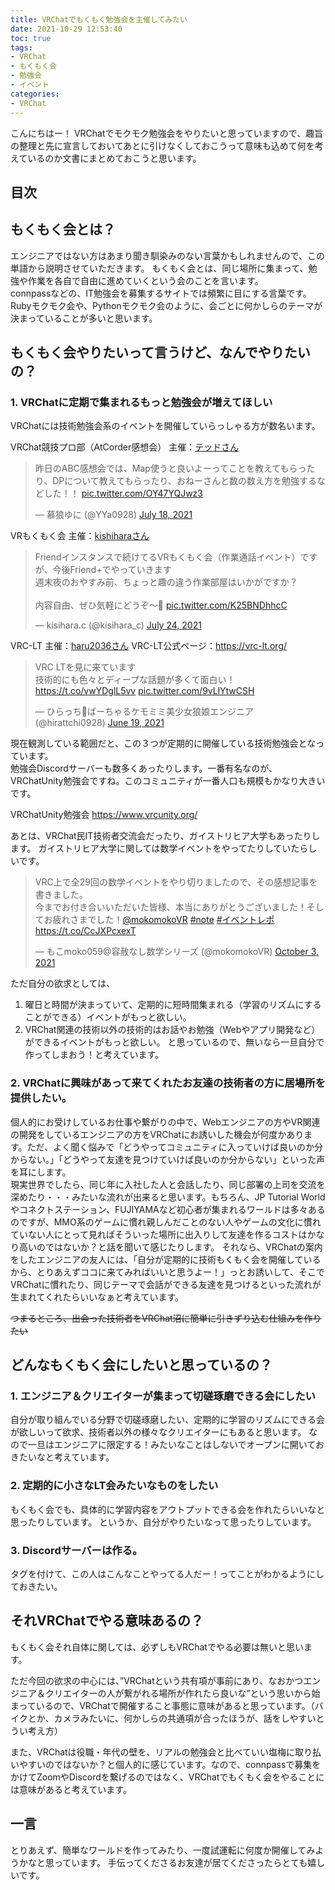 ```yaml
---
title: VRChatでもくもく勉強会を主催してみたい
date: 2021-10-29 12:53:40
toc: true
tags:
- VRChat
- もくもく会
- 勉強会
- イベント
categories:
- VRChat
---
```


こんにちはー！
VRChatでモクモク勉強会をやりたいと思っていますので、趣旨の整理と先に宣言しておいてあとに引けなくしておこうって意味も込めて何を考えているのか文書にまとめておこうと思います。

## 目次
<!-- toc -->

<!--more-->

## もくもく会とは？

エンジニアではない方はあまり聞き馴染みのない言葉かもしれませんので、この単語から説明させていただきます。
もくもく会とは、同じ場所に集まって、勉強や作業を各自で自由に進めていくという会のことを言います。  
connpassなどの、IT勉強会を募集するサイトでは頻繁に目にする言葉です。Rubyモクモク会や、Pythonモクモク会のように、会ごとに何かしらのテーマが決まっていることが多いと思います。  

## もくもく会やりたいって言うけど、なんでやりたいの？


### 1. VRChatに定期で集まれるもっと勉強会が増えてほしい

VRChatには技術勉強会系のイベントを開催していらっしゃる方が数名います。  

VRChat競技プロ部（AtCorder感想会）
主催：[テッドさん](https://twitter.com/cleantted_s)
<blockquote class="twitter-tweet"><p lang="ja" dir="ltr">昨日のABC感想会では、Map使うと良いよーってことを教えてもらったり、DPについて教えてもらったり、おねーさんと数の数え方を勉強するなどした！！ <a href="https://t.co/OY47YQJwz3">pic.twitter.com/OY47YQJwz3</a></p>&mdash; 慕狼ゆに (@YYa0928) <a href="https://twitter.com/YYa0928/status/1416605164727767042?ref_src=twsrc%5Etfw">July 18, 2021</a></blockquote> <script async src="https://platform.twitter.com/widgets.js" charset="utf-8"></script>  

VRもくもく会
主催：[kishiharaさん](https://twitter.com/kisihara_c)
<blockquote class="twitter-tweet"><p lang="ja" dir="ltr">Friendインスタンスで続けてるVRもくもく会（作業通話イベント）ですが、今後Friend+でやっていきます<br>週末夜のおやすみ前、ちょっと趣の違う作業部屋はいかがですか？<br><br>内容自由、ぜひ気軽にどうぞ～🥳 <a href="https://t.co/K25BNDhhcC">pic.twitter.com/K25BNDhhcC</a></p>&mdash; kisihara.c (@kisihara_c) <a href="https://twitter.com/kisihara_c/status/1418983101288443904?ref_src=twsrc%5Etfw">July 24, 2021</a></blockquote> <script async src="https://platform.twitter.com/widgets.js" charset="utf-8"></script>

VRC-LT
主催：[haru2036さん](https://haru2036.com/?vr=true)
VRC-LT公式ページ：https://vrc-lt.org/
<blockquote class="twitter-tweet"><p lang="ja" dir="ltr">VRC LTを見に来ています<br>技術的にも色々とディープな話題が多くて面白い！<a href="https://t.co/vwYDglL5vv">https://t.co/vwYDglL5vv</a> <a href="https://t.co/9vLlYtwCSH">pic.twitter.com/9vLlYtwCSH</a></p>&mdash; ひらっち🐺ばーちゃるケモミミ美少女狼娘エンジニア (@hirattchi0928) <a href="https://twitter.com/hirattchi0928/status/1406257620235657225?ref_src=twsrc%5Etfw">June 19, 2021</a></blockquote> <script async src="https://platform.twitter.com/widgets.js" charset="utf-8"></script>


現在観測している範囲だと、この３つが定期的に開催している技術勉強会となっています。  
勉強会Discordサーバーも数多くあったりします。一番有名なのが、VRChatUnity勉強会ですね。このコミュニティが一番人口も規模もかなり大きいです。

VRChatUnity勉強会
https://www.vrcunity.org/

あとは、VRChat民IT技術者交流会だったり、ガイストリヒア大学もあったりします。
ガイストリヒア大学に関しては数学イベントをやってたりしていたらしいです。
<blockquote class="twitter-tweet"><p lang="ja" dir="ltr">VRC上で全29回の数学イベントをやり切りましたので、その感想記事を書きました。<br>今までお付き合いいただいた皆様、本当にありがとうございました！そしてお疲れさまでした！<a href="https://twitter.com/mokomokoVR?ref_src=twsrc%5Etfw">@mokomokoVR</a> <a href="https://twitter.com/hashtag/note?src=hash&amp;ref_src=twsrc%5Etfw">#note</a> <a href="https://twitter.com/hashtag/%E3%82%A4%E3%83%99%E3%83%B3%E3%83%88%E3%83%AC%E3%83%9D?src=hash&amp;ref_src=twsrc%5Etfw">#イベントレポ</a> <a href="https://t.co/CcJXPcxexT">https://t.co/CcJXPcxexT</a></p>&mdash; もこmoko059@容赦なし数学シリーズ (@mokomokoVR) <a href="https://twitter.com/mokomokoVR/status/1444663437934489600?ref_src=twsrc%5Etfw">October 3, 2021</a></blockquote> <script async src="https://platform.twitter.com/widgets.js" charset="utf-8"></script>

ただ自分の欲求としては、
1. 曜日と時間が決まっていて、定期的に短時間集まれる（学習のリズムにすることができる）イベントがもっと欲しい。
2. VRChat関連の技術以外の技術的はお話やお勉強（Webやアプリ開発など）ができるイベントがもっと欲しい。
と思っているので、無いなら一旦自分で作ってしまおう！と考えています。


### 2. VRChatに興味があって来てくれたお友達の技術者の方に居場所を提供したい。

個人的にお受けしているお仕事や繋がりの中で、Webエンジニアの方やVR関連の開発をしているエンジニアの方をVRChatにお誘いした機会が何度かあります。ただ、よく聞く悩みで「どうやってコミュニティに入っていけば良いのか分からない。」「どうやって友達を見つけていけば良いのか分からない」といった声を耳にします。  
現実世界でしたら、同じ年に入社した人と会話したり、同じ部署の上司を交流を深めたり・・・みたいな流れが出来ると思います。もちろん、JP Tutorial Worldやコネクトステーション、FUJIYAMAなど初心者が集まれるワールドは多々あるのですが、MMO系のゲームに慣れ親しんだことのない人やゲームの文化に慣れていない人にとって見ればそういった場所に出入りして友達を作るコストはかなり高いのではないか？と話を聞いて感じたりします。
それなら、VRChatの案内をしたエンジニアの友人には、「自分が定期的に技術もくもく会を開催しているから、とりあえずココに来てみればいいと思うよー！」っとお誘いして、そこでVRChatに慣れたり、同じテーマで会話ができる友達を見つけるといった流れが生まれてくれたらいいなぁと考えています。  

~~つまるところ、出会った技術者をVRChat沼に簡単に引きずり込む仕組みを作りたい~~  

<!--

みんな、利他的な理由だけで、世のため人のためってモチベーションだけで何かをやっているわけでは無いと思うのです。
本当は、個人的な欲求は隠しておいたほうがいいのかな？って思っていますが、このサイトを検証で開いてくれたあなただけにお伝えいたします。

3. VRChatでもっと技術のお話を聞いたり、繋がりを増やしたい 

こちらは完全に個人的な欲求ですね。技術のお話ができたり、聞ける人が増えると楽しいなぁって気持ちになれます。


4. イベント主催に挑戦してみたい

こちらも個人的な欲求です。イベント開催していたほうが、色々なすごい人とお話しやすくなるかな・・・？って気持ちもあります。
イベント主催の大変さも知ってみたいし、コミュニティ運営管理の大変さも知っておきたいなってお気持ち。
とりあえず小さく始めてみて、何かしら身になる経験をしてみたい。

-->

## どんなもくもく会にしたいと思っているの？

### 1. エンジニア＆クリエイターが集まって切磋琢磨できる会にしたい

自分が取り組んでいる分野で切磋琢磨したい、定期的に学習のリズムにできる会が欲しいって欲求、技術者以外の様々なクリエイターにもあると思います。
なので一旦はエンジニアに限定する！みたいなことはしないでオープンに開いておきたいなと考えています。

### 2. 定期的に小さなLT会みたいなものをしたい

もくもく会でも、具体的に学習内容をアウトプットできる会を作れたらいいなと思ったりしています。
というか、自分がやりたいなって思ったりしています。

### 3. Discordサーバーは作る。

タグを付けて、この人はこんなことやってる人だー！ってことがわかるようにしておきたい。

## それVRChatでやる意味あるの？

もくもく会それ自体に関しては、必ずしもVRChatでやる必要は無いと思います。

ただ今回の欲求の中心には、”VRChatという共有項が事前にあり、なおかつエンジニア＆クリエイターの人が繋がれる場所が作れたら良いな”という思いから始まっているので、VRChatで開催すること事態に意味があると思っています。（バイクとか、カメラみたいに、何かしらの共通項が合ったほうが、話をしやすいとうい考え方）

また、VRChatは役職・年代の壁を、リアルの勉強会と比べていい塩梅に取り払いやすいのではないか？と個人的に感じています。なので、connpassで募集をかけてZoomやDiscordを繋げるのではなく、VRChatでもくもく会をやることには意味があると考えています。

## 一言

とりあえず、簡単なワールドを作ってみたり、一度試運転に何度か開催してみようかなと思っています。
手伝ってくださるお友達が居てくださったらとても嬉しいです。